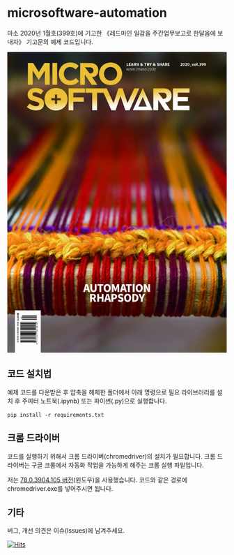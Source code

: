 # microsoftware-automation

마소 2020년 1월호(399호)에 기고한 《레드마인 일감을 주간업무보고로 한달음에 보내자》 기고문의 예제 코드입니다.

![](<./MASO_399_cover-749x1024.jpg>)


## 코드 설치법

예제 코드를 다운받은 후 압축을 해제한 폴더에서 아래 명령으로 필요 라이브러리를 설치 후 주피터 노트북(.ipynb) 또는 파이썬(.py)으로 실행합니다.

```
pip install -r requirements.txt
```


## 크롬 드라이버

코드를 실행하기 위해서 크롬 드라이버(chromedriver)의 설치가 필요합니다. 크롬 드라이버는 구글 크롬에서 자동화 작업을 가능하게 해주는 크롬 실행 파일입니다.

저는 [78.0.3904.105 버전](<https://chromedriver.storage.googleapis.com/78.0.3904.105/chromedriver_win32.zip>)(윈도우)을 사용했습니다. 코드와 같은 경로에 chromedriver.exe를 넣어주시면 됩니다.


## 기타

버그, 개선 의견은 이슈(Issues)에 남겨주세요.

[![Hits](https://hits.seeyoufarm.com/api/count/incr/badge.svg?url=https%3A%2F%2Fgithub.com%2Fgreentec%2Fmicrosoftware-automation)](https://hits.seeyoufarm.com)
